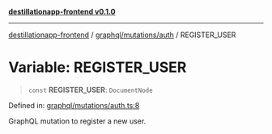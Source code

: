 [**destillationapp-frontend v0.1.0**](../../../../README.md)

***

[destillationapp-frontend](../../../../modules.md) / [graphql/mutations/auth](../README.md) / REGISTER\_USER

# Variable: REGISTER\_USER

> `const` **REGISTER\_USER**: `DocumentNode`

Defined in: [graphql/mutations/auth.ts:8](https://github.com/DestillApp/main/blob/76aba95a5d8c1d9174ebde73d7b50f0ea64b491a/frontend/src/graphql/mutations/auth.ts#L8)

GraphQL mutation to register a new user.
